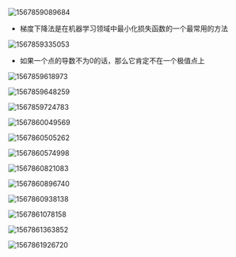 ![1567859089684](assets/1567859089684.png)

- 梯度下降法是在机器学习领域中最小化损失函数的一个最常用的方法

![1567859335053](assets/1567859335053.png)

- 如果一个点的导数不为0的话，那么它肯定不在一个极值点上

![1567859618973](assets/1567859618973.png)

![1567859648259](assets/1567859648259.png)

![1567859724783](assets/1567859724783.png)

![1567860049569](assets/1567860049569.png)

![1567860505262](assets/1567860505262.png)

![1567860574998](assets/1567860574998.png)

![1567860821083](assets/1567860821083.png)

![1567860896740](assets/1567860896740.png)

![1567860938138](assets/1567860938138.png)

![1567861078158](assets/1567861078158.png)

![1567861363852](assets/1567861363852.png)

![1567861926720](assets/1567861926720.png)

